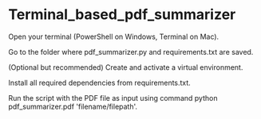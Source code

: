 # Terminal_based_pdf_summarizer
Open your terminal (PowerShell on Windows, Terminal on Mac).

Go to the folder where pdf_summarizer.py and requirements.txt are saved.

(Optional but recommended) Create and activate a virtual environment.

Install all required dependencies from requirements.txt.

Run the script with the PDF file as input using command python pdf_summarizer.pdf 'filename/filepath'.
